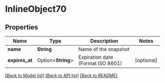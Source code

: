 # InlineObject70

## Properties

Name | Type | Description | Notes
------------ | ------------- | ------------- | -------------
**name** | **String** | Name of the snapshot | 
**expires_at** | Option<**String**> | Expiration date (Format ISO 8601) | [optional]

[[Back to Model list]](../README.md#documentation-for-models) [[Back to API list]](../README.md#documentation-for-api-endpoints) [[Back to README]](../README.md)


